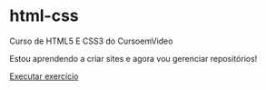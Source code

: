 # html-css
 
Curso de HTML5 E CSS3 do CursoemVideo

Estou aprendendo a criar sites e agora vou gerenciar repositórios!

<a href="https://pedrohcz.github.io/html-css1/exercicios/ex001/"> Executar exercício</a>